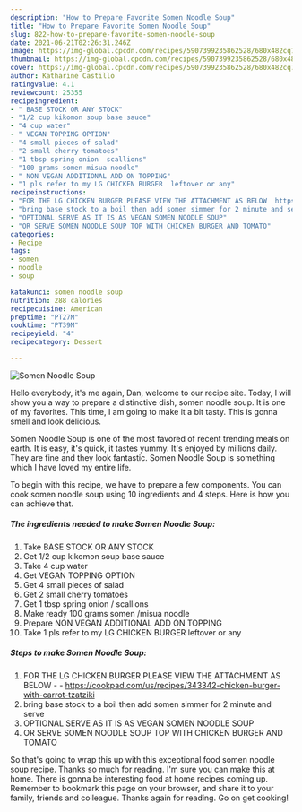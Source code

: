 ```yaml
---
description: "How to Prepare Favorite Somen Noodle Soup"
title: "How to Prepare Favorite Somen Noodle Soup"
slug: 822-how-to-prepare-favorite-somen-noodle-soup
date: 2021-06-21T02:26:31.246Z
image: https://img-global.cpcdn.com/recipes/5907399235862528/680x482cq70/somen-noodle-soup-recipe-main-photo.jpg
thumbnail: https://img-global.cpcdn.com/recipes/5907399235862528/680x482cq70/somen-noodle-soup-recipe-main-photo.jpg
cover: https://img-global.cpcdn.com/recipes/5907399235862528/680x482cq70/somen-noodle-soup-recipe-main-photo.jpg
author: Katharine Castillo
ratingvalue: 4.1
reviewcount: 25355
recipeingredient:
- " BASE STOCK OR ANY STOCK"
- "1/2 cup kikomon soup base sauce"
- "4 cup water"
- " VEGAN TOPPING OPTION"
- "4 small pieces of salad"
- "2 small cherry tomatoes"
- "1 tbsp spring onion  scallions"
- "100 grams somen misua noodle"
- " NON VEGAN ADDITIONAL ADD ON TOPPING"
- "1 pls refer to my LG CHICKEN BURGER  leftover or any"
recipeinstructions:
- "FOR THE LG CHICKEN BURGER PLEASE VIEW THE ATTACHMENT AS BELOW  https://cookpad.com/us/recipes/343342-chicken-burger-with-carrot-tzatziki"
- "bring base stock to a boil then add somen simmer for 2 minute and serve"
- "OPTIONAL SERVE AS IT IS AS VEGAN SOMEN NOODLE SOUP"
- "OR SERVE SOMEN NOODLE SOUP TOP WITH CHICKEN BURGER AND TOMATO"
categories:
- Recipe
tags:
- somen
- noodle
- soup

katakunci: somen noodle soup 
nutrition: 288 calories
recipecuisine: American
preptime: "PT27M"
cooktime: "PT39M"
recipeyield: "4"
recipecategory: Dessert

---
```



![Somen Noodle Soup](https://img-global.cpcdn.com/recipes/5907399235862528/680x482cq70/somen-noodle-soup-recipe-main-photo.jpg)

Hello everybody, it's me again, Dan, welcome to our recipe site. Today, I will show you a way to prepare a distinctive dish, somen noodle soup. It is one of my favorites. This time, I am going to make it a bit tasty. This is gonna smell and look delicious.



Somen Noodle Soup is one of the most favored of recent trending meals on earth. It is easy, it's quick, it tastes yummy. It's enjoyed by millions daily. They are fine and they look fantastic. Somen Noodle Soup is something which I have loved my entire life.


To begin with this recipe, we have to prepare a few components. You can cook somen noodle soup using 10 ingredients and 4 steps. Here is how you can achieve that.

<!--inarticleads1-->

##### The ingredients needed to make Somen Noodle Soup:

1. Take  BASE STOCK OR ANY STOCK
1. Get 1/2 cup kikomon soup base sauce
1. Take 4 cup water
1. Get  VEGAN TOPPING OPTION
1. Get 4 small pieces of salad
1. Get 2 small cherry tomatoes
1. Get 1 tbsp spring onion / scallions
1. Make ready 100 grams somen /misua noodle
1. Prepare  NON VEGAN ADDITIONAL ADD ON TOPPING
1. Take 1 pls refer to my LG CHICKEN BURGER  leftover or any




<!--inarticleads2-->

##### Steps to make Somen Noodle Soup:

1. FOR THE LG CHICKEN BURGER PLEASE VIEW THE ATTACHMENT AS BELOW -  - https://cookpad.com/us/recipes/343342-chicken-burger-with-carrot-tzatziki
1. bring base stock to a boil then add somen simmer for 2 minute and serve
1. OPTIONAL SERVE AS IT IS AS VEGAN SOMEN NOODLE SOUP
1. OR SERVE SOMEN NOODLE SOUP TOP WITH CHICKEN BURGER AND TOMATO




So that's going to wrap this up with this exceptional food somen noodle soup recipe. Thanks so much for reading. I'm sure you can make this at home. There is gonna be interesting food at home recipes coming up. Remember to bookmark this page on your browser, and share it to your family, friends and colleague. Thanks again for reading. Go on get cooking!

